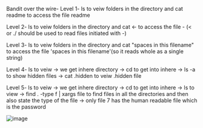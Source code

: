  Bandit over the wire-
 Level 1- ls to veiw folders in the directory and cat readme to access the file readme
 
 Level 2- ls to veiw folders in the directory and cat <- to access the file - (< or ./ should be used to read files initiated with -)
 
 Level 3- ls to veiw folders in the directory and cat "spaces in this filename" to access the file 'spaces in this filename'(so it reads whole as a single string)
 
 Level 4- ls to veiw -> we get inhere directory -> cd to get into inhere -> ls -a to show hidden files -> cat .hidden to veiw .hidden file
 
 Level 5- ls to veiw -> we get inhere directory -> cd to get into inhere -> ls to view -> find . -type f | xargs file to find files in all the directories and then also state the type of the file -> only file 7 has the human readable file which is the password
 
![image](https://github.com/harshul319/Awesome_Robotics_Club_Harshul_230465/assets/153108163/5dd0b70a-7800-4304-b5f0-7c58cdac9c66)
